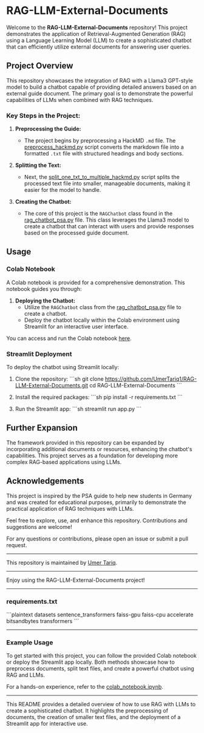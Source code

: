 
# RAG-LLM-External-Documents

Welcome to the **RAG-LLM-External-Documents** repository! This project demonstrates the application of Retrieval-Augmented Generation (RAG) using a Language Learning Model (LLM) to create a sophisticated chatbot that can efficiently utilize external documents for answering user queries.

## Project Overview

This repository showcases the integration of RAG with a Llama3 GPT-style model to build a chatbot capable of providing detailed answers based on an external guide document. The primary goal is to demonstrate the powerful capabilities of LLMs when combined with RAG techniques.

### Key Steps in the Project:

1. **Preprocessing the Guide:**
   - The project begins by preprocessing a HackMD `.md` file. The [preprocess_hackmd.py](preprocess_hackmd.py) script converts the markdown file into a formatted `.txt` file with structured headings and body sections.

2. **Splitting the Text:**
   - Next, the [split_one_txt_to_multiple_hackmd.py](split_one_txt_to_multiple_hackmd.py) script splits the processed text file into smaller, manageable documents, making it easier for the model to handle.

3. **Creating the Chatbot:**
   - The core of this project is the `RAGChatbot` class found in the [rag_chatbot_psa.py](rag_chatbot_psa.py) file. This class leverages the Llama3 model to create a chatbot that can interact with users and provide responses based on the processed guide document.

## Usage

### Colab Notebook

A Colab notebook is provided for a comprehensive demonstration. This notebook guides you through:

1. **Deploying the Chatbot:**
   - Utilize the `RAGChatbot` class from the [rag_chatbot_psa.py](rag_chatbot_psa.py) file to create a chatbot.
   - Deploy the chatbot locally within the Colab environment using Streamlit for an interactive user interface.

You can access and run the Colab notebook [here](colab_notebook.ipynb).

### Streamlit Deployment

To deploy the chatbot using Streamlit locally:

1. Clone the repository:
   \`\`\`sh
   git clone https://github.com/UmerTariq1/RAG-LLM-External-Documents.git
   cd RAG-LLM-External-Documents
   \`\`\`

2. Install the required packages:
   \`\`\`sh
   pip install -r requirements.txt
   \`\`\`

3. Run the Streamlit app:
   \`\`\`sh
   streamlit run app.py
   \`\`\`

## Further Expansion

The framework provided in this repository can be expanded by incorporating additional documents or resources, enhancing the chatbot's capabilities. This project serves as a foundation for developing more complex RAG-based applications using LLMs.

## Acknowledgements

This project is inspired by the PSA guide to help new students in Germany and was created for educational purposes, primarily to demonstrate the practical application of RAG techniques with LLMs.

Feel free to explore, use, and enhance this repository. Contributions and suggestions are welcome!

For any questions or contributions, please open an issue or submit a pull request.

---

This repository is maintained by [Umer Tariq](https://github.com/UmerTariq1).

---

Enjoy using the RAG-LLM-External-Documents project!

---

### requirements.txt

\`\`\`plaintext
datasets
sentence_transformers
faiss-gpu
faiss-cpu
accelerate
bitsandbytes
transformers
\`\`\`

---

### Example Usage

To get started with this project, you can follow the provided Colab notebook or deploy the Streamlit app locally. Both methods showcase how to preprocess documents, split text files, and create a powerful chatbot using RAG and LLMs.

For a hands-on experience, refer to the [colab_notebook.ipynb](colab_notebook.ipynb).

---

This README provides a detailed overview of how to use RAG with LLMs to create a sophisticated chatbot. It highlights the preprocessing of documents, the creation of smaller text files, and the deployment of a Streamlit app for interactive use.
